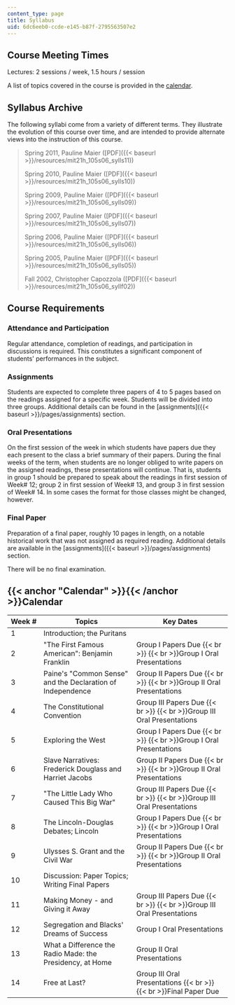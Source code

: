 ```yaml
---
content_type: page
title: Syllabus
uid: 6dc6eeb0-ccde-e145-b87f-2795563507e2
---
```


Course Meeting Times
--------------------

Lectures: 2 sessions / week, 1.5 hours / session

A list of topics covered in the course is provided in the [calendar](#Calendar).

Syllabus Archive
----------------

The following syllabi come from a variety of different terms. They illustrate the evolution of this course over time, and are intended to provide alternate views into the instruction of this course.

> Spring 2011, Pauline Maier ([PDF]({{< baseurl >}}/resources/mit21h_105s06_sylls11))
> 
> Spring 2010, Pauline Maier ([PDF]({{< baseurl >}}/resources/mit21h_105s06_sylls10))
> 
> Spring 2009, Pauline Maier ([PDF]({{< baseurl >}}/resources/mit21h_105s06_sylls09))
> 
> Spring 2007, Pauline Maier ([PDF]({{< baseurl >}}/resources/mit21h_105s06_sylls07))
> 
> Spring 2006, Pauline Maier ([PDF]({{< baseurl >}}/resources/mit21h_105s06_sylls06))
> 
> Spring 2005, Pauline Maier ([PDF]({{< baseurl >}}/resources/mit21h_105s06_sylls05))
> 
> Fall 2002, Christopher Capozzola ([PDF]({{< baseurl >}}/resources/mit21h_105s06_syllf02))

Course Requirements
-------------------

### Attendance and Participation

Regular attendance, completion of readings, and participation in discussions is required. This constitutes a significant component of students' performances in the subject.

### Assignments

Students are expected to complete three papers of 4 to 5 pages based on the readings assigned for a specific week. Students will be divided into three groups. Additional details can be found in the [assignments]({{< baseurl >}}/pages/assignments) section.

### Oral Presentations

On the first session of the week in which students have papers due they each present to the class a brief summary of their papers. During the final weeks of the term, when students are no longer obliged to write papers on the assigned readings, these presentations will continue. That is, students in group 1 should be prepared to speak about the readings in first session of Week# 12; group 2 in first session of Week# 13, and group 3 in first session of Week# 14. In some cases the format for those classes might be changed, however.

### Final Paper

Preparation of a final paper, roughly 10 pages in length, on a notable historical work that was not assigned as required reading. Additional details are available in the [assignments]({{< baseurl >}}/pages/assignments) section.

There will be no final examination.

{{< anchor "Calendar" >}}{{< /anchor >}}Calendar
------------------------------------------------

| Week # | Topics | Key Dates |
| --- | --- | --- |
| 1 | Introduction; the Puritans | &nbsp; |
| 2 | "The First Famous American": Benjamin Franklin | Group I Papers Due  {{< br >}}  {{< br >}}Group I Oral Presentations |
| 3 | Paine's "Common Sense" and the Declaration of Independence | Group II Papers Due  {{< br >}}  {{< br >}}Group II Oral Presentations |
| 4 | The Constitutional Convention | Group III Papers Due  {{< br >}}  {{< br >}}Group III Oral Presentations |
| 5 | Exploring the West | Group I Papers Due  {{< br >}}  {{< br >}}Group I Oral Presentations |
| 6 | Slave Narratives: Frederick Douglass and Harriet Jacobs | Group II Papers Due  {{< br >}}  {{< br >}}Group II Oral Presentations |
| 7 | "The Little Lady Who Caused This Big War" | Group III Papers Due  {{< br >}}  {{< br >}}Group III Oral Presentations |
| 8 | The Lincoln-Douglas Debates; Lincoln | Group I Papers Due  {{< br >}}  {{< br >}}Group I Oral Presentations |
| 9 | Ulysses S. Grant and the Civil War | Group II Papers Due  {{< br >}}  {{< br >}}Group II Oral Presentations |
| 10 | Discussion: Paper Topics; Writing Final Papers | &nbsp; |
| 11 | Making Money - and Giving it Away | Group III Papers Due  {{< br >}}  {{< br >}}Group III Oral Presentations |
| 12 | Segregation and Blacks' Dreams of Success | Group I Oral Presentations |
| 13 | What a Difference the Radio Made: the Presidency, at Home | Group II Oral Presentations |
| 14 | Free at Last? | Group III Oral Presentations  {{< br >}}  {{< br >}}Final Paper Due